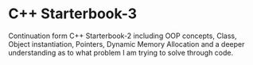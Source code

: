 # C++ Starterbook-3

Continuation form C++ Starterbook-2 including OOP concepts, Class, Object instantiation, Pointers, 
Dynamic Memory Allocation and a deeper understanding as to what problem I am trying to solve through code.
